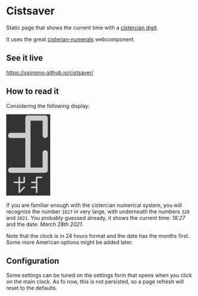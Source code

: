 Cistsaver
=========

Static page that shows the current time with a [cistercian digit](https://en.wikipedia.org/wiki/Cistercian_numerals).

It uses the great [cisterian-numerals](https://github.com/hsablonniere/cistercian-numerals) webcomponent.

See it live
-----------

https://ssimono.github.io/cistsaver/

How to read it
--------------

Considering the following display:

![screenshot.png](screenshot.png)

If you are familiar enough with the cistercian numerical system, you will recognize the number `1827` in very large, with underneath the numbers `328` and `2021`. You probably guessed already, it shows the current time: _18:27_ and the date: _March 28th 2021_.

Note that the clock is in 24 hours format and the date has the months first. Some more American options might be added later.

Configuration
-------------

Some settings can be tuned on the settings form that opens when you click on the main clock. As fo now, this is not persisted, so a page refresh will reset to the defaults.